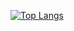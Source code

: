 <!--[![Anurag's GitHub stats](https://github-readme-stats.vercel.app/api?username=NTimothy&count_private=true&theme=github_dark&hide=prs,issues,contribs)](https://github.com/anuraghazra/github-readme-stats)-->
[![Top Langs](https://github-readme-stats.vercel.app/api/top-langs/?username=NTimothy&layout=compact&hide=shell,ruby)](https://github.com/anuraghazra/github-readme-stats)
<!--
**NTimothy/NTimothy** is a ✨ _special_ ✨ repository because its `README.md` (this file) appears on your GitHub profile.

Here are some ideas to get you started:

- 🔭 I’m currently working on ...
- 🌱 I’m currently learning ...
- 👯 I’m looking to collaborate on ...
- 🤔 I’m looking for help with ...
- 💬 Ask me about ...
- 📫 How to reach me: ...
- 😄 Pronouns: ...
- ⚡ Fun fact: ...
-->
